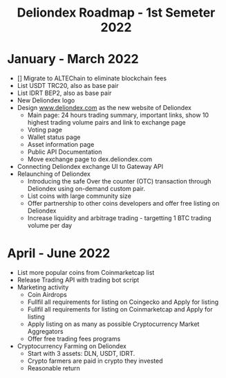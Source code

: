 <h1 align="center">Deliondex Roadmap - 1st Semeter 2022</h1>

# January - March 2022
- [] Migrate to ALTEChain to eliminate blockchain fees
- List USDT TRC20, also as base pair
- List IDRT BEP2, also as base pair
- New Deliondex logo
- Design www.deliondex.com as the new website of Deliondex
	* Main page: 24 hours trading summary, important links, show 10 highest trading volume pairs and link to exchange page
	* Voting page
	* Wallet status page
	* Asset information page
	* Public API Documentation
	* Move exchange page to dex.deliondex.com
- Connecting Deliondex exchange UI to Gateway API
- Relaunching of Deliondex
	* Introducing the safe Over the counter (OTC) transaction through Deliondex using on-demand custom pair.
	* List coins with large community size
	* Offer partnership to other coins developers and offer free listing on Deliondex
	* Increase liquidity and arbitrage trading - targetting 1 BTC trading volume per day

# April - June 2022
- List more popular coins from Coinmarketcap list
- Release Trading API with trading bot script
- Marketing activity
	* Coin Airdrops
	* Fullfil all requirements for listing on Coingecko and Apply for listing
	* Fullfil all requirements for listing on Coinmarketcap and Apply for listing
	* Apply listing on as many as possible Cryptocurrency Market Aggregators
	* Offer free trading fees programs
- Cryptocurrency Farming on Deliondex
	* Start with 3 assets: DLN, USDT, IDRT.
	* Crypto farmers are paid in crypto they invested
	* Reasonable return